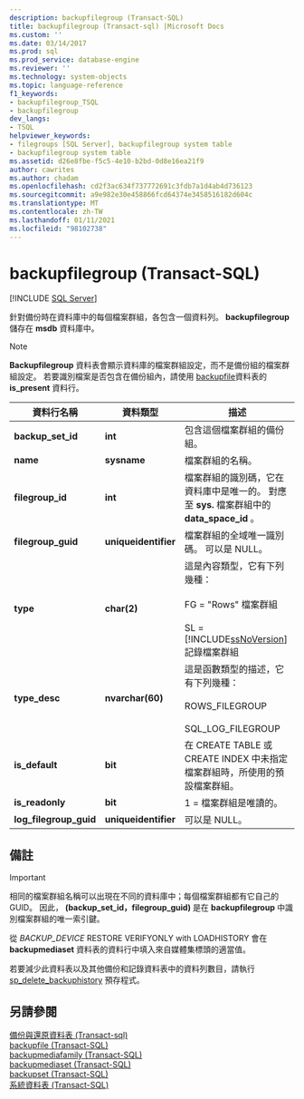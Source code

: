 ```yaml
---
description: backupfilegroup (Transact-SQL)
title: backupfilegroup (Transact-sql) |Microsoft Docs
ms.custom: ''
ms.date: 03/14/2017
ms.prod: sql
ms.prod_service: database-engine
ms.reviewer: ''
ms.technology: system-objects
ms.topic: language-reference
f1_keywords:
- backupfilegroup_TSQL
- backupfilegroup
dev_langs:
- TSQL
helpviewer_keywords:
- filegroups [SQL Server], backupfilegroup system table
- backupfilegroup system table
ms.assetid: d26e8fbe-f5c5-4e10-b2bd-0d8e16ea21f9
author: cawrites
ms.author: chadam
ms.openlocfilehash: cd2f3ac634f737772691c3fdb7a1d4ab4d736123
ms.sourcegitcommit: a9e982e30e458866fcd64374e3458516182d604c
ms.translationtype: MT
ms.contentlocale: zh-TW
ms.lasthandoff: 01/11/2021
ms.locfileid: "98102738"
---
```

# <a name="backupfilegroup-transact-sql"></a>backupfilegroup (Transact-SQL)
[!INCLUDE [SQL Server](../../includes/applies-to-version/sqlserver.md)]

  針對備份時在資料庫中的每個檔案群組，各包含一個資料列。 **backupfilegroup** 儲存在 **msdb** 資料庫中。  
  
> [!NOTE]  
>  **Backupfilegroup** 資料表會顯示資料庫的檔案群組設定，而不是備份組的檔案群組設定。 若要識別檔案是否包含在備份組內，請使用 [backupfile](../../relational-databases/system-tables/backupfile-transact-sql.md)資料表的 **is_present** 資料行。  
  
|資料行名稱|資料類型|描述|  
|-----------------|---------------|-----------------|  
|**backup_set_id**|**int**|包含這個檔案群組的備份組。|  
|**name**|**sysname**|檔案群組的名稱。|  
|**filegroup_id**|**int**|檔案群組的識別碼，它在資料庫中是唯一的。 對應至 **sys.** 檔案群組中的 **data_space_id** 。|  
|**filegroup_guid**|**uniqueidentifier**|檔案群組的全域唯一識別碼。 可以是 NULL。|  
|**type**|**char(2)**|這是內容類型，它有下列幾種：<br /><br /> FG = "Rows" 檔案群組<br /><br /> SL = [!INCLUDE[ssNoVersion](../../includes/ssnoversion-md.md)] 記錄檔案群組|  
|**type_desc**|**nvarchar(60)**|這是函數類型的描述，它有下列幾種：<br /><br /> ROWS_FILEGROUP<br /><br /> SQL_LOG_FILEGROUP |  
|**is_default**|**bit**|在 CREATE TABLE 或 CREATE INDEX 中未指定檔案群組時，所使用的預設檔案群組。|  
|**is_readonly**|**bit**|1 = 檔案群組是唯讀的。|  
|**log_filegroup_guid**|**uniqueidentifier**|可以是 NULL。|  
  
## <a name="remarks"></a>備註  
  
> [!IMPORTANT]  
>  相同的檔案群組名稱可以出現在不同的資料庫中；每個檔案群組都有它自己的 GUID。 因此， **(backup_set_id，filegroup_guid)** 是在 **backupfilegroup** 中識別檔案群組的唯一索引鍵。  
  
 從 *BACKUP_DEVICE* RESTORE VERIFYONLY with LOADHISTORY 會在 **backupmediaset** 資料表的資料行中填入來自媒體集標頭的適當值。  
  
 若要減少此資料表以及其他備份和記錄資料表中的資料列數目，請執行 [sp_delete_backuphistory](../../relational-databases/system-stored-procedures/sp-delete-backuphistory-transact-sql.md) 預存程式。  
  
## <a name="see-also"></a>另請參閱  
 [備份與還原資料表 &#40;Transact-sql&#41;](../../relational-databases/system-tables/backup-and-restore-tables-transact-sql.md)   
 [backupfile &#40;Transact-SQL&#41;](../../relational-databases/system-tables/backupfile-transact-sql.md)   
 [backupmediafamily &#40;Transact-SQL&#41;](../../relational-databases/system-tables/backupmediafamily-transact-sql.md)   
 [backupmediaset &#40;Transact-SQL&#41;](../../relational-databases/system-tables/backupmediaset-transact-sql.md)   
 [backupset &#40;Transact-SQL&#41;](../../relational-databases/system-tables/backupset-transact-sql.md)   
 [系統資料表 &#40;Transact-SQL&#41;](../../relational-databases/system-tables/system-tables-transact-sql.md)  
  
  
